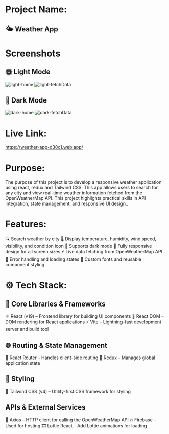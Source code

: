 # Project Name:
## 🌤️ Weather App

# Screenshots
## 🌞 Light Mode
![light-home](./screenshots/light-mode-1.png)
![light-fetchData](./screenshots/light-mode-2.png)

## 🌙 Dark Mode
![dark-home](./screenshots/dark-mode-1.png)
![dark-fetchData](./screenshots/dark-mode-2.png)

# Live Link:
https://weather-app-d38c1.web.app/


# Purpose:
The purpose of this project is to develop a responsive weather application using react, redux and Tailwind CSS. This app allows users to search for any city and view real-time weather information fetched from the OpenWeatherMap API. This project highlights practical skills in API integration, state management, and responsive UI design..

# Features:

 🔍 Search weather by city
 🌡️ Display temperature, humidity, wind speed, visibility, and condition icon
 🌙 Supports dark mode
 📱 Fully responsive design for all screen sizes
 ⚡ Live data fetching from OpenWeatherMap API
 🧠 Error handling and loading states
 🎨 Custom fonts and reusable component styling 

# ⚙️ Tech Stack: 

## 🧩 Core Libraries & Frameworks
 ⚛️ React (v19) – Frontend library for building UI components
 🧱 React DOM – DOM rendering for React applications
 ⚡ Vite – Lightning-fast development server and build tool

## 🌐 Routing & State Management
 🧭 React Router – Handles client-side routing
 🧠 Redux – Manages global application state

## 🎨 Styling
 🎨 Tailwind CSS (v4) – Utility-first CSS framework for styling

## APIs & External Services
🔗 Axios – HTTP client for calling the OpenWeatherMap API
🔥 Firebase – Used for hosting
🎞️ Lottie React – Add Lottie animations for loading

